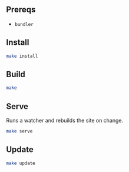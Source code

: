 ## Prereqs ##

* `bundler`

## Install ##

```bash
make install
```

## Build ##

```bash
make
```

## Serve ##

Runs a watcher and rebuilds the site on change.

```bash
make serve
```

## Update ##

```bash
make update
```
